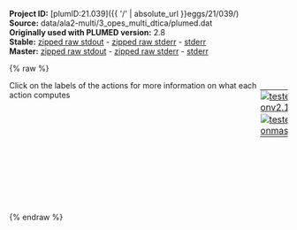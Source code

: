 **Project ID:** [plumID:21.039]({{ '/' | absolute_url }}eggs/21/039/)  
**Source:** data/ala2-multi/3_opes_multi_dtica/plumed.dat  
**Originally used with PLUMED version:** 2.8  
**Stable:** [zipped raw stdout](plumed.dat.plumed.stdout.txt.zip) - [zipped raw stderr](plumed.dat.plumed.stderr.txt.zip) - [stderr](plumed.dat.plumed.stderr)  
**Master:** [zipped raw stdout](plumed.dat.plumed_master.stdout.txt.zip) - [zipped raw stderr](plumed.dat.plumed_master.stderr.txt.zip) - [stderr](plumed.dat.plumed_master.stderr)  

{% raw %}
<div style="width: 100%; float:left">
<div style="width: 90%; float:left" id="value_details_data/data/ala2-multi/3_opes_multi_dtica/plumed.dat"> Click on the labels of the actions for more information on what each action computes </div>
<div style="width: 10%; float:left"><table><tr><td style="padding:1px"><a href="plumed.dat.plumed.stderr"><img src="https://img.shields.io/badge/v2.10-passing-green.svg" alt="tested onv2.10" /></a></td></tr><tr><td style="padding:1px"><a href="plumed.dat.plumed_master.stderr"><img src="https://img.shields.io/badge/master-passing-green.svg" alt="tested onmaster" /></a></td></tr></table></div></div>
<pre style="width=97%;">
<span class="plumedtooltip" style="color:blue"># vim:ft=plumed<span class="right">Enables syntax highlighting for PLUMED files in vim. See <a href="https://www.plumed.org/doc-master/user-doc/html/_vim_syntax.html">here for more details. </a><i></i></span></span>
<br/><span style="color:blue" class="comment">####################################</span>
<span style="color:blue" class="comment">#  &gt;&gt; Alanine Dipeptide &lt;&lt;</span>
<span style="color:blue" class="comment">#  OPES Multicanonical + Deep-TICA</span>
<span style="color:blue" class="comment">####################################</span>
<br/><span style="color:blue" class="comment"># Define CVs</span>
<b name="data/data/ala2-multi/3_opes_multi_dtica/plumed.datphi" onclick='showPath("data/data/ala2-multi/3_opes_multi_dtica/plumed.dat","data/data/ala2-multi/3_opes_multi_dtica/plumed.datphi","data/data/ala2-multi/3_opes_multi_dtica/plumed.datphi","black")'>phi</b><span style="display:none;" id="data/data/ala2-multi/3_opes_multi_dtica/plumed.datphi">The TORSION action with label <b>phi</b> calculates the following quantities:<table  align="center" frame="void" width="95%" cellpadding="5%"><tr><td width="5%"><b> Quantity </b>  </td><td width="5%"><b> Type </b>  </td><td><b> Description </b> </td></tr><tr><td width="5%">phi</td><td width="5%"><font color="black">scalar</font></td><td>the TORSION involving these atoms</td></tr></table></span>: <span class="plumedtooltip" style="color:green">TORSION<span class="right">Calculate a torsional angle. <a href="https://www.plumed.org/doc-master/user-doc/html/_t_o_r_s_i_o_n.html" style="color:green">More details</a><i></i></span></span> <span class="plumedtooltip">ATOMS<span class="right">the four atoms involved in the torsional angle<i></i></span></span>=5,7,9,15
<b name="data/data/ala2-multi/3_opes_multi_dtica/plumed.datpsi" onclick='showPath("data/data/ala2-multi/3_opes_multi_dtica/plumed.dat","data/data/ala2-multi/3_opes_multi_dtica/plumed.datpsi","data/data/ala2-multi/3_opes_multi_dtica/plumed.datpsi","black")'>psi</b><span style="display:none;" id="data/data/ala2-multi/3_opes_multi_dtica/plumed.datpsi">The TORSION action with label <b>psi</b> calculates the following quantities:<table  align="center" frame="void" width="95%" cellpadding="5%"><tr><td width="5%"><b> Quantity </b>  </td><td width="5%"><b> Type </b>  </td><td><b> Description </b> </td></tr><tr><td width="5%">psi</td><td width="5%"><font color="black">scalar</font></td><td>the TORSION involving these atoms</td></tr></table></span>: <span class="plumedtooltip" style="color:green">TORSION<span class="right">Calculate a torsional angle. <a href="https://www.plumed.org/doc-master/user-doc/html/_t_o_r_s_i_o_n.html" style="color:green">More details</a><i></i></span></span> <span class="plumedtooltip">ATOMS<span class="right">the four atoms involved in the torsional angle<i></i></span></span>=7,9,15,17
<b name="data/data/ala2-multi/3_opes_multi_dtica/plumed.datene" onclick='showPath("data/data/ala2-multi/3_opes_multi_dtica/plumed.dat","data/data/ala2-multi/3_opes_multi_dtica/plumed.datene","data/data/ala2-multi/3_opes_multi_dtica/plumed.datene","black")'>ene</b><span style="display:none;" id="data/data/ala2-multi/3_opes_multi_dtica/plumed.datene">The ENERGY action with label <b>ene</b> calculates the following quantities:<table  align="center" frame="void" width="95%" cellpadding="5%"><tr><td width="5%"><b> Quantity </b>  </td><td width="5%"><b> Type </b>  </td><td><b> Description </b> </td></tr><tr><td width="5%">ene</td><td width="5%"><font color="black">scalar</font></td><td>the internal energy</td></tr></table></span>: <span class="plumedtooltip" style="color:green">ENERGY<span class="right">Calculate the total potential energy of the simulation box. <a href="https://www.plumed.org/doc-master/user-doc/html/_e_n_e_r_g_y.html" style="color:green">More details</a><i></i></span></span>
<br/><span style="color:blue" class="comment"># Define descriptors</span>
<span id="data/data/ala2-multi/3_opes_multi_dtica/plumed.dat../plumed-descriptors.dat_short"><span class="plumedtooltip" style="color:green">INCLUDE<span class="right">Includes an external input file, similar to #include in C preprocessor. <a href="https://www.plumed.org/doc-master/user-doc/html/_i_n_c_l_u_d_e.html">More details</a>. Show <a class="toggler" href='javascript:;' onclick='toggleDisplay("data/data/ala2-multi/3_opes_multi_dtica/plumed.dat../plumed-descriptors.dat");'>included file</a><i></i></span></span> <span class="plumedtooltip">FILE<span class="right">file to be included<i></i></span></span>=<a class="toggler" href='javascript:;' onclick='toggleDisplay("data/data/ala2-multi/3_opes_multi_dtica/plumed.dat../plumed-descriptors.dat");'>../plumed-descriptors.dat</a>
</span><span id="data/data/ala2-multi/3_opes_multi_dtica/plumed.dat../plumed-descriptors.dat_long" style="display:none;"><span style="color:blue" class="comment"># The command:
</span><span class="toggler" style="color:red" onclick='toggleDisplay("data/data/ala2-multi/3_opes_multi_dtica/plumed.dat../plumed-descriptors.dat")'># INCLUDE FILE=../plumed-descriptors.dat
</span><span style="color:blue" class="comment"># ensures PLUMED loads the contents of the file called ../plumed-descriptors.dat</span>
<span style="color:blue" class="comment"># The contents of this file are shown below (click the red comment to hide them).</span>
<span class="plumedtooltip" style="color:blue"># vim:ft=plumed<span class="right">Enables syntax highlighting for PLUMED files in vim. See <a href="https://www.plumed.org/doc-master/user-doc/html/_vim_syntax.html">here for more details. </a><i></i></span></span>
<br/><span style="color:blue" class="comment">####################################</span>
<span style="color:blue" class="comment">#  &gt;&gt; Alanine Dipeptide &lt;&lt;</span>
<span style="color:blue" class="comment">#  Aux. file - list of descriptors </span>
<span style="color:blue" class="comment">####################################</span>
<br/><span style="color:blue" class="comment"># Define descriptors</span>
<span style="display:none;" id="data/data/ala2-multi/3_opes_multi_dtica/plumed.dat../plumed-descriptors.dat">The INCLUDE action with label <b>../plumed-descriptors.dat</b> calculates something</span><b name="data/data/ala2-multi/3_opes_multi_dtica/plumed.datd1" onclick='showPath("data/data/ala2-multi/3_opes_multi_dtica/plumed.dat","data/data/ala2-multi/3_opes_multi_dtica/plumed.datd1","data/data/ala2-multi/3_opes_multi_dtica/plumed.datd1","black")'>d1</b><span style="display:none;" id="data/data/ala2-multi/3_opes_multi_dtica/plumed.datd1">The DISTANCE action with label <b>d1</b> calculates the following quantities:<table  align="center" frame="void" width="95%" cellpadding="5%"><tr><td width="5%"><b> Quantity </b>  </td><td width="5%"><b> Type </b>  </td><td><b> Description </b> </td></tr><tr><td width="5%">d1</td><td width="5%"><font color="black">scalar</font></td><td>the DISTANCE between this pair of atoms</td></tr></table></span>:  <span class="plumedtooltip" style="color:green">DISTANCE<span class="right">Calculate the distance between a pair of atoms. <a href="https://www.plumed.org/doc-master/user-doc/html/_d_i_s_t_a_n_c_e.html" style="color:green">More details</a><i></i></span></span> <span class="plumedtooltip">ATOMS<span class="right">the pair of atom that we are calculating the distance between<i></i></span></span>=2,5
<b name="data/data/ala2-multi/3_opes_multi_dtica/plumed.datd2" onclick='showPath("data/data/ala2-multi/3_opes_multi_dtica/plumed.dat","data/data/ala2-multi/3_opes_multi_dtica/plumed.datd2","data/data/ala2-multi/3_opes_multi_dtica/plumed.datd2","black")'>d2</b><span style="display:none;" id="data/data/ala2-multi/3_opes_multi_dtica/plumed.datd2">The DISTANCE action with label <b>d2</b> calculates the following quantities:<table  align="center" frame="void" width="95%" cellpadding="5%"><tr><td width="5%"><b> Quantity </b>  </td><td width="5%"><b> Type </b>  </td><td><b> Description </b> </td></tr><tr><td width="5%">d2</td><td width="5%"><font color="black">scalar</font></td><td>the DISTANCE between this pair of atoms</td></tr></table></span>:  <span class="plumedtooltip" style="color:green">DISTANCE<span class="right">Calculate the distance between a pair of atoms. <a href="https://www.plumed.org/doc-master/user-doc/html/_d_i_s_t_a_n_c_e.html" style="color:green">More details</a><i></i></span></span> <span class="plumedtooltip">ATOMS<span class="right">the pair of atom that we are calculating the distance between<i></i></span></span>=2,6
<b name="data/data/ala2-multi/3_opes_multi_dtica/plumed.datd3" onclick='showPath("data/data/ala2-multi/3_opes_multi_dtica/plumed.dat","data/data/ala2-multi/3_opes_multi_dtica/plumed.datd3","data/data/ala2-multi/3_opes_multi_dtica/plumed.datd3","black")'>d3</b><span style="display:none;" id="data/data/ala2-multi/3_opes_multi_dtica/plumed.datd3">The DISTANCE action with label <b>d3</b> calculates the following quantities:<table  align="center" frame="void" width="95%" cellpadding="5%"><tr><td width="5%"><b> Quantity </b>  </td><td width="5%"><b> Type </b>  </td><td><b> Description </b> </td></tr><tr><td width="5%">d3</td><td width="5%"><font color="black">scalar</font></td><td>the DISTANCE between this pair of atoms</td></tr></table></span>:  <span class="plumedtooltip" style="color:green">DISTANCE<span class="right">Calculate the distance between a pair of atoms. <a href="https://www.plumed.org/doc-master/user-doc/html/_d_i_s_t_a_n_c_e.html" style="color:green">More details</a><i></i></span></span> <span class="plumedtooltip">ATOMS<span class="right">the pair of atom that we are calculating the distance between<i></i></span></span>=2,7
<b name="data/data/ala2-multi/3_opes_multi_dtica/plumed.datd4" onclick='showPath("data/data/ala2-multi/3_opes_multi_dtica/plumed.dat","data/data/ala2-multi/3_opes_multi_dtica/plumed.datd4","data/data/ala2-multi/3_opes_multi_dtica/plumed.datd4","black")'>d4</b><span style="display:none;" id="data/data/ala2-multi/3_opes_multi_dtica/plumed.datd4">The DISTANCE action with label <b>d4</b> calculates the following quantities:<table  align="center" frame="void" width="95%" cellpadding="5%"><tr><td width="5%"><b> Quantity </b>  </td><td width="5%"><b> Type </b>  </td><td><b> Description </b> </td></tr><tr><td width="5%">d4</td><td width="5%"><font color="black">scalar</font></td><td>the DISTANCE between this pair of atoms</td></tr></table></span>:  <span class="plumedtooltip" style="color:green">DISTANCE<span class="right">Calculate the distance between a pair of atoms. <a href="https://www.plumed.org/doc-master/user-doc/html/_d_i_s_t_a_n_c_e.html" style="color:green">More details</a><i></i></span></span> <span class="plumedtooltip">ATOMS<span class="right">the pair of atom that we are calculating the distance between<i></i></span></span>=2,9
<b name="data/data/ala2-multi/3_opes_multi_dtica/plumed.datd5" onclick='showPath("data/data/ala2-multi/3_opes_multi_dtica/plumed.dat","data/data/ala2-multi/3_opes_multi_dtica/plumed.datd5","data/data/ala2-multi/3_opes_multi_dtica/plumed.datd5","black")'>d5</b><span style="display:none;" id="data/data/ala2-multi/3_opes_multi_dtica/plumed.datd5">The DISTANCE action with label <b>d5</b> calculates the following quantities:<table  align="center" frame="void" width="95%" cellpadding="5%"><tr><td width="5%"><b> Quantity </b>  </td><td width="5%"><b> Type </b>  </td><td><b> Description </b> </td></tr><tr><td width="5%">d5</td><td width="5%"><font color="black">scalar</font></td><td>the DISTANCE between this pair of atoms</td></tr></table></span>:  <span class="plumedtooltip" style="color:green">DISTANCE<span class="right">Calculate the distance between a pair of atoms. <a href="https://www.plumed.org/doc-master/user-doc/html/_d_i_s_t_a_n_c_e.html" style="color:green">More details</a><i></i></span></span> <span class="plumedtooltip">ATOMS<span class="right">the pair of atom that we are calculating the distance between<i></i></span></span>=2,11
<b name="data/data/ala2-multi/3_opes_multi_dtica/plumed.datd6" onclick='showPath("data/data/ala2-multi/3_opes_multi_dtica/plumed.dat","data/data/ala2-multi/3_opes_multi_dtica/plumed.datd6","data/data/ala2-multi/3_opes_multi_dtica/plumed.datd6","black")'>d6</b><span style="display:none;" id="data/data/ala2-multi/3_opes_multi_dtica/plumed.datd6">The DISTANCE action with label <b>d6</b> calculates the following quantities:<table  align="center" frame="void" width="95%" cellpadding="5%"><tr><td width="5%"><b> Quantity </b>  </td><td width="5%"><b> Type </b>  </td><td><b> Description </b> </td></tr><tr><td width="5%">d6</td><td width="5%"><font color="black">scalar</font></td><td>the DISTANCE between this pair of atoms</td></tr></table></span>:  <span class="plumedtooltip" style="color:green">DISTANCE<span class="right">Calculate the distance between a pair of atoms. <a href="https://www.plumed.org/doc-master/user-doc/html/_d_i_s_t_a_n_c_e.html" style="color:green">More details</a><i></i></span></span> <span class="plumedtooltip">ATOMS<span class="right">the pair of atom that we are calculating the distance between<i></i></span></span>=2,15
<b name="data/data/ala2-multi/3_opes_multi_dtica/plumed.datd7" onclick='showPath("data/data/ala2-multi/3_opes_multi_dtica/plumed.dat","data/data/ala2-multi/3_opes_multi_dtica/plumed.datd7","data/data/ala2-multi/3_opes_multi_dtica/plumed.datd7","black")'>d7</b><span style="display:none;" id="data/data/ala2-multi/3_opes_multi_dtica/plumed.datd7">The DISTANCE action with label <b>d7</b> calculates the following quantities:<table  align="center" frame="void" width="95%" cellpadding="5%"><tr><td width="5%"><b> Quantity </b>  </td><td width="5%"><b> Type </b>  </td><td><b> Description </b> </td></tr><tr><td width="5%">d7</td><td width="5%"><font color="black">scalar</font></td><td>the DISTANCE between this pair of atoms</td></tr></table></span>:  <span class="plumedtooltip" style="color:green">DISTANCE<span class="right">Calculate the distance between a pair of atoms. <a href="https://www.plumed.org/doc-master/user-doc/html/_d_i_s_t_a_n_c_e.html" style="color:green">More details</a><i></i></span></span> <span class="plumedtooltip">ATOMS<span class="right">the pair of atom that we are calculating the distance between<i></i></span></span>=2,16
<b name="data/data/ala2-multi/3_opes_multi_dtica/plumed.datd8" onclick='showPath("data/data/ala2-multi/3_opes_multi_dtica/plumed.dat","data/data/ala2-multi/3_opes_multi_dtica/plumed.datd8","data/data/ala2-multi/3_opes_multi_dtica/plumed.datd8","black")'>d8</b><span style="display:none;" id="data/data/ala2-multi/3_opes_multi_dtica/plumed.datd8">The DISTANCE action with label <b>d8</b> calculates the following quantities:<table  align="center" frame="void" width="95%" cellpadding="5%"><tr><td width="5%"><b> Quantity </b>  </td><td width="5%"><b> Type </b>  </td><td><b> Description </b> </td></tr><tr><td width="5%">d8</td><td width="5%"><font color="black">scalar</font></td><td>the DISTANCE between this pair of atoms</td></tr></table></span>:  <span class="plumedtooltip" style="color:green">DISTANCE<span class="right">Calculate the distance between a pair of atoms. <a href="https://www.plumed.org/doc-master/user-doc/html/_d_i_s_t_a_n_c_e.html" style="color:green">More details</a><i></i></span></span> <span class="plumedtooltip">ATOMS<span class="right">the pair of atom that we are calculating the distance between<i></i></span></span>=2,17
<b name="data/data/ala2-multi/3_opes_multi_dtica/plumed.datd9" onclick='showPath("data/data/ala2-multi/3_opes_multi_dtica/plumed.dat","data/data/ala2-multi/3_opes_multi_dtica/plumed.datd9","data/data/ala2-multi/3_opes_multi_dtica/plumed.datd9","black")'>d9</b><span style="display:none;" id="data/data/ala2-multi/3_opes_multi_dtica/plumed.datd9">The DISTANCE action with label <b>d9</b> calculates the following quantities:<table  align="center" frame="void" width="95%" cellpadding="5%"><tr><td width="5%"><b> Quantity </b>  </td><td width="5%"><b> Type </b>  </td><td><b> Description </b> </td></tr><tr><td width="5%">d9</td><td width="5%"><font color="black">scalar</font></td><td>the DISTANCE between this pair of atoms</td></tr></table></span>:  <span class="plumedtooltip" style="color:green">DISTANCE<span class="right">Calculate the distance between a pair of atoms. <a href="https://www.plumed.org/doc-master/user-doc/html/_d_i_s_t_a_n_c_e.html" style="color:green">More details</a><i></i></span></span> <span class="plumedtooltip">ATOMS<span class="right">the pair of atom that we are calculating the distance between<i></i></span></span>=2,19
<b name="data/data/ala2-multi/3_opes_multi_dtica/plumed.datd10" onclick='showPath("data/data/ala2-multi/3_opes_multi_dtica/plumed.dat","data/data/ala2-multi/3_opes_multi_dtica/plumed.datd10","data/data/ala2-multi/3_opes_multi_dtica/plumed.datd10","black")'>d10</b><span style="display:none;" id="data/data/ala2-multi/3_opes_multi_dtica/plumed.datd10">The DISTANCE action with label <b>d10</b> calculates the following quantities:<table  align="center" frame="void" width="95%" cellpadding="5%"><tr><td width="5%"><b> Quantity </b>  </td><td width="5%"><b> Type </b>  </td><td><b> Description </b> </td></tr><tr><td width="5%">d10</td><td width="5%"><font color="black">scalar</font></td><td>the DISTANCE between this pair of atoms</td></tr></table></span>:  <span class="plumedtooltip" style="color:green">DISTANCE<span class="right">Calculate the distance between a pair of atoms. <a href="https://www.plumed.org/doc-master/user-doc/html/_d_i_s_t_a_n_c_e.html" style="color:green">More details</a><i></i></span></span> <span class="plumedtooltip">ATOMS<span class="right">the pair of atom that we are calculating the distance between<i></i></span></span>=5,6
<b name="data/data/ala2-multi/3_opes_multi_dtica/plumed.datd11" onclick='showPath("data/data/ala2-multi/3_opes_multi_dtica/plumed.dat","data/data/ala2-multi/3_opes_multi_dtica/plumed.datd11","data/data/ala2-multi/3_opes_multi_dtica/plumed.datd11","black")'>d11</b><span style="display:none;" id="data/data/ala2-multi/3_opes_multi_dtica/plumed.datd11">The DISTANCE action with label <b>d11</b> calculates the following quantities:<table  align="center" frame="void" width="95%" cellpadding="5%"><tr><td width="5%"><b> Quantity </b>  </td><td width="5%"><b> Type </b>  </td><td><b> Description </b> </td></tr><tr><td width="5%">d11</td><td width="5%"><font color="black">scalar</font></td><td>the DISTANCE between this pair of atoms</td></tr></table></span>:  <span class="plumedtooltip" style="color:green">DISTANCE<span class="right">Calculate the distance between a pair of atoms. <a href="https://www.plumed.org/doc-master/user-doc/html/_d_i_s_t_a_n_c_e.html" style="color:green">More details</a><i></i></span></span> <span class="plumedtooltip">ATOMS<span class="right">the pair of atom that we are calculating the distance between<i></i></span></span>=5,7
<b name="data/data/ala2-multi/3_opes_multi_dtica/plumed.datd12" onclick='showPath("data/data/ala2-multi/3_opes_multi_dtica/plumed.dat","data/data/ala2-multi/3_opes_multi_dtica/plumed.datd12","data/data/ala2-multi/3_opes_multi_dtica/plumed.datd12","black")'>d12</b><span style="display:none;" id="data/data/ala2-multi/3_opes_multi_dtica/plumed.datd12">The DISTANCE action with label <b>d12</b> calculates the following quantities:<table  align="center" frame="void" width="95%" cellpadding="5%"><tr><td width="5%"><b> Quantity </b>  </td><td width="5%"><b> Type </b>  </td><td><b> Description </b> </td></tr><tr><td width="5%">d12</td><td width="5%"><font color="black">scalar</font></td><td>the DISTANCE between this pair of atoms</td></tr></table></span>:  <span class="plumedtooltip" style="color:green">DISTANCE<span class="right">Calculate the distance between a pair of atoms. <a href="https://www.plumed.org/doc-master/user-doc/html/_d_i_s_t_a_n_c_e.html" style="color:green">More details</a><i></i></span></span> <span class="plumedtooltip">ATOMS<span class="right">the pair of atom that we are calculating the distance between<i></i></span></span>=5,9
<b name="data/data/ala2-multi/3_opes_multi_dtica/plumed.datd13" onclick='showPath("data/data/ala2-multi/3_opes_multi_dtica/plumed.dat","data/data/ala2-multi/3_opes_multi_dtica/plumed.datd13","data/data/ala2-multi/3_opes_multi_dtica/plumed.datd13","black")'>d13</b><span style="display:none;" id="data/data/ala2-multi/3_opes_multi_dtica/plumed.datd13">The DISTANCE action with label <b>d13</b> calculates the following quantities:<table  align="center" frame="void" width="95%" cellpadding="5%"><tr><td width="5%"><b> Quantity </b>  </td><td width="5%"><b> Type </b>  </td><td><b> Description </b> </td></tr><tr><td width="5%">d13</td><td width="5%"><font color="black">scalar</font></td><td>the DISTANCE between this pair of atoms</td></tr></table></span>:  <span class="plumedtooltip" style="color:green">DISTANCE<span class="right">Calculate the distance between a pair of atoms. <a href="https://www.plumed.org/doc-master/user-doc/html/_d_i_s_t_a_n_c_e.html" style="color:green">More details</a><i></i></span></span> <span class="plumedtooltip">ATOMS<span class="right">the pair of atom that we are calculating the distance between<i></i></span></span>=5,11
<b name="data/data/ala2-multi/3_opes_multi_dtica/plumed.datd14" onclick='showPath("data/data/ala2-multi/3_opes_multi_dtica/plumed.dat","data/data/ala2-multi/3_opes_multi_dtica/plumed.datd14","data/data/ala2-multi/3_opes_multi_dtica/plumed.datd14","black")'>d14</b><span style="display:none;" id="data/data/ala2-multi/3_opes_multi_dtica/plumed.datd14">The DISTANCE action with label <b>d14</b> calculates the following quantities:<table  align="center" frame="void" width="95%" cellpadding="5%"><tr><td width="5%"><b> Quantity </b>  </td><td width="5%"><b> Type </b>  </td><td><b> Description </b> </td></tr><tr><td width="5%">d14</td><td width="5%"><font color="black">scalar</font></td><td>the DISTANCE between this pair of atoms</td></tr></table></span>:  <span class="plumedtooltip" style="color:green">DISTANCE<span class="right">Calculate the distance between a pair of atoms. <a href="https://www.plumed.org/doc-master/user-doc/html/_d_i_s_t_a_n_c_e.html" style="color:green">More details</a><i></i></span></span> <span class="plumedtooltip">ATOMS<span class="right">the pair of atom that we are calculating the distance between<i></i></span></span>=5,15
<b name="data/data/ala2-multi/3_opes_multi_dtica/plumed.datd15" onclick='showPath("data/data/ala2-multi/3_opes_multi_dtica/plumed.dat","data/data/ala2-multi/3_opes_multi_dtica/plumed.datd15","data/data/ala2-multi/3_opes_multi_dtica/plumed.datd15","black")'>d15</b><span style="display:none;" id="data/data/ala2-multi/3_opes_multi_dtica/plumed.datd15">The DISTANCE action with label <b>d15</b> calculates the following quantities:<table  align="center" frame="void" width="95%" cellpadding="5%"><tr><td width="5%"><b> Quantity </b>  </td><td width="5%"><b> Type </b>  </td><td><b> Description </b> </td></tr><tr><td width="5%">d15</td><td width="5%"><font color="black">scalar</font></td><td>the DISTANCE between this pair of atoms</td></tr></table></span>:  <span class="plumedtooltip" style="color:green">DISTANCE<span class="right">Calculate the distance between a pair of atoms. <a href="https://www.plumed.org/doc-master/user-doc/html/_d_i_s_t_a_n_c_e.html" style="color:green">More details</a><i></i></span></span> <span class="plumedtooltip">ATOMS<span class="right">the pair of atom that we are calculating the distance between<i></i></span></span>=5,16
<b name="data/data/ala2-multi/3_opes_multi_dtica/plumed.datd16" onclick='showPath("data/data/ala2-multi/3_opes_multi_dtica/plumed.dat","data/data/ala2-multi/3_opes_multi_dtica/plumed.datd16","data/data/ala2-multi/3_opes_multi_dtica/plumed.datd16","black")'>d16</b><span style="display:none;" id="data/data/ala2-multi/3_opes_multi_dtica/plumed.datd16">The DISTANCE action with label <b>d16</b> calculates the following quantities:<table  align="center" frame="void" width="95%" cellpadding="5%"><tr><td width="5%"><b> Quantity </b>  </td><td width="5%"><b> Type </b>  </td><td><b> Description </b> </td></tr><tr><td width="5%">d16</td><td width="5%"><font color="black">scalar</font></td><td>the DISTANCE between this pair of atoms</td></tr></table></span>:  <span class="plumedtooltip" style="color:green">DISTANCE<span class="right">Calculate the distance between a pair of atoms. <a href="https://www.plumed.org/doc-master/user-doc/html/_d_i_s_t_a_n_c_e.html" style="color:green">More details</a><i></i></span></span> <span class="plumedtooltip">ATOMS<span class="right">the pair of atom that we are calculating the distance between<i></i></span></span>=5,17
<b name="data/data/ala2-multi/3_opes_multi_dtica/plumed.datd17" onclick='showPath("data/data/ala2-multi/3_opes_multi_dtica/plumed.dat","data/data/ala2-multi/3_opes_multi_dtica/plumed.datd17","data/data/ala2-multi/3_opes_multi_dtica/plumed.datd17","black")'>d17</b><span style="display:none;" id="data/data/ala2-multi/3_opes_multi_dtica/plumed.datd17">The DISTANCE action with label <b>d17</b> calculates the following quantities:<table  align="center" frame="void" width="95%" cellpadding="5%"><tr><td width="5%"><b> Quantity </b>  </td><td width="5%"><b> Type </b>  </td><td><b> Description </b> </td></tr><tr><td width="5%">d17</td><td width="5%"><font color="black">scalar</font></td><td>the DISTANCE between this pair of atoms</td></tr></table></span>:  <span class="plumedtooltip" style="color:green">DISTANCE<span class="right">Calculate the distance between a pair of atoms. <a href="https://www.plumed.org/doc-master/user-doc/html/_d_i_s_t_a_n_c_e.html" style="color:green">More details</a><i></i></span></span> <span class="plumedtooltip">ATOMS<span class="right">the pair of atom that we are calculating the distance between<i></i></span></span>=5,19
<b name="data/data/ala2-multi/3_opes_multi_dtica/plumed.datd18" onclick='showPath("data/data/ala2-multi/3_opes_multi_dtica/plumed.dat","data/data/ala2-multi/3_opes_multi_dtica/plumed.datd18","data/data/ala2-multi/3_opes_multi_dtica/plumed.datd18","black")'>d18</b><span style="display:none;" id="data/data/ala2-multi/3_opes_multi_dtica/plumed.datd18">The DISTANCE action with label <b>d18</b> calculates the following quantities:<table  align="center" frame="void" width="95%" cellpadding="5%"><tr><td width="5%"><b> Quantity </b>  </td><td width="5%"><b> Type </b>  </td><td><b> Description </b> </td></tr><tr><td width="5%">d18</td><td width="5%"><font color="black">scalar</font></td><td>the DISTANCE between this pair of atoms</td></tr></table></span>:  <span class="plumedtooltip" style="color:green">DISTANCE<span class="right">Calculate the distance between a pair of atoms. <a href="https://www.plumed.org/doc-master/user-doc/html/_d_i_s_t_a_n_c_e.html" style="color:green">More details</a><i></i></span></span> <span class="plumedtooltip">ATOMS<span class="right">the pair of atom that we are calculating the distance between<i></i></span></span>=6,7
<b name="data/data/ala2-multi/3_opes_multi_dtica/plumed.datd19" onclick='showPath("data/data/ala2-multi/3_opes_multi_dtica/plumed.dat","data/data/ala2-multi/3_opes_multi_dtica/plumed.datd19","data/data/ala2-multi/3_opes_multi_dtica/plumed.datd19","black")'>d19</b><span style="display:none;" id="data/data/ala2-multi/3_opes_multi_dtica/plumed.datd19">The DISTANCE action with label <b>d19</b> calculates the following quantities:<table  align="center" frame="void" width="95%" cellpadding="5%"><tr><td width="5%"><b> Quantity </b>  </td><td width="5%"><b> Type </b>  </td><td><b> Description </b> </td></tr><tr><td width="5%">d19</td><td width="5%"><font color="black">scalar</font></td><td>the DISTANCE between this pair of atoms</td></tr></table></span>:  <span class="plumedtooltip" style="color:green">DISTANCE<span class="right">Calculate the distance between a pair of atoms. <a href="https://www.plumed.org/doc-master/user-doc/html/_d_i_s_t_a_n_c_e.html" style="color:green">More details</a><i></i></span></span> <span class="plumedtooltip">ATOMS<span class="right">the pair of atom that we are calculating the distance between<i></i></span></span>=6,9
<b name="data/data/ala2-multi/3_opes_multi_dtica/plumed.datd20" onclick='showPath("data/data/ala2-multi/3_opes_multi_dtica/plumed.dat","data/data/ala2-multi/3_opes_multi_dtica/plumed.datd20","data/data/ala2-multi/3_opes_multi_dtica/plumed.datd20","black")'>d20</b><span style="display:none;" id="data/data/ala2-multi/3_opes_multi_dtica/plumed.datd20">The DISTANCE action with label <b>d20</b> calculates the following quantities:<table  align="center" frame="void" width="95%" cellpadding="5%"><tr><td width="5%"><b> Quantity </b>  </td><td width="5%"><b> Type </b>  </td><td><b> Description </b> </td></tr><tr><td width="5%">d20</td><td width="5%"><font color="black">scalar</font></td><td>the DISTANCE between this pair of atoms</td></tr></table></span>:  <span class="plumedtooltip" style="color:green">DISTANCE<span class="right">Calculate the distance between a pair of atoms. <a href="https://www.plumed.org/doc-master/user-doc/html/_d_i_s_t_a_n_c_e.html" style="color:green">More details</a><i></i></span></span> <span class="plumedtooltip">ATOMS<span class="right">the pair of atom that we are calculating the distance between<i></i></span></span>=6,11
<b name="data/data/ala2-multi/3_opes_multi_dtica/plumed.datd21" onclick='showPath("data/data/ala2-multi/3_opes_multi_dtica/plumed.dat","data/data/ala2-multi/3_opes_multi_dtica/plumed.datd21","data/data/ala2-multi/3_opes_multi_dtica/plumed.datd21","black")'>d21</b><span style="display:none;" id="data/data/ala2-multi/3_opes_multi_dtica/plumed.datd21">The DISTANCE action with label <b>d21</b> calculates the following quantities:<table  align="center" frame="void" width="95%" cellpadding="5%"><tr><td width="5%"><b> Quantity </b>  </td><td width="5%"><b> Type </b>  </td><td><b> Description </b> </td></tr><tr><td width="5%">d21</td><td width="5%"><font color="black">scalar</font></td><td>the DISTANCE between this pair of atoms</td></tr></table></span>:  <span class="plumedtooltip" style="color:green">DISTANCE<span class="right">Calculate the distance between a pair of atoms. <a href="https://www.plumed.org/doc-master/user-doc/html/_d_i_s_t_a_n_c_e.html" style="color:green">More details</a><i></i></span></span> <span class="plumedtooltip">ATOMS<span class="right">the pair of atom that we are calculating the distance between<i></i></span></span>=6,15
<b name="data/data/ala2-multi/3_opes_multi_dtica/plumed.datd22" onclick='showPath("data/data/ala2-multi/3_opes_multi_dtica/plumed.dat","data/data/ala2-multi/3_opes_multi_dtica/plumed.datd22","data/data/ala2-multi/3_opes_multi_dtica/plumed.datd22","black")'>d22</b><span style="display:none;" id="data/data/ala2-multi/3_opes_multi_dtica/plumed.datd22">The DISTANCE action with label <b>d22</b> calculates the following quantities:<table  align="center" frame="void" width="95%" cellpadding="5%"><tr><td width="5%"><b> Quantity </b>  </td><td width="5%"><b> Type </b>  </td><td><b> Description </b> </td></tr><tr><td width="5%">d22</td><td width="5%"><font color="black">scalar</font></td><td>the DISTANCE between this pair of atoms</td></tr></table></span>:  <span class="plumedtooltip" style="color:green">DISTANCE<span class="right">Calculate the distance between a pair of atoms. <a href="https://www.plumed.org/doc-master/user-doc/html/_d_i_s_t_a_n_c_e.html" style="color:green">More details</a><i></i></span></span> <span class="plumedtooltip">ATOMS<span class="right">the pair of atom that we are calculating the distance between<i></i></span></span>=6,16
<b name="data/data/ala2-multi/3_opes_multi_dtica/plumed.datd23" onclick='showPath("data/data/ala2-multi/3_opes_multi_dtica/plumed.dat","data/data/ala2-multi/3_opes_multi_dtica/plumed.datd23","data/data/ala2-multi/3_opes_multi_dtica/plumed.datd23","black")'>d23</b><span style="display:none;" id="data/data/ala2-multi/3_opes_multi_dtica/plumed.datd23">The DISTANCE action with label <b>d23</b> calculates the following quantities:<table  align="center" frame="void" width="95%" cellpadding="5%"><tr><td width="5%"><b> Quantity </b>  </td><td width="5%"><b> Type </b>  </td><td><b> Description </b> </td></tr><tr><td width="5%">d23</td><td width="5%"><font color="black">scalar</font></td><td>the DISTANCE between this pair of atoms</td></tr></table></span>:  <span class="plumedtooltip" style="color:green">DISTANCE<span class="right">Calculate the distance between a pair of atoms. <a href="https://www.plumed.org/doc-master/user-doc/html/_d_i_s_t_a_n_c_e.html" style="color:green">More details</a><i></i></span></span> <span class="plumedtooltip">ATOMS<span class="right">the pair of atom that we are calculating the distance between<i></i></span></span>=6,17
<b name="data/data/ala2-multi/3_opes_multi_dtica/plumed.datd24" onclick='showPath("data/data/ala2-multi/3_opes_multi_dtica/plumed.dat","data/data/ala2-multi/3_opes_multi_dtica/plumed.datd24","data/data/ala2-multi/3_opes_multi_dtica/plumed.datd24","black")'>d24</b><span style="display:none;" id="data/data/ala2-multi/3_opes_multi_dtica/plumed.datd24">The DISTANCE action with label <b>d24</b> calculates the following quantities:<table  align="center" frame="void" width="95%" cellpadding="5%"><tr><td width="5%"><b> Quantity </b>  </td><td width="5%"><b> Type </b>  </td><td><b> Description </b> </td></tr><tr><td width="5%">d24</td><td width="5%"><font color="black">scalar</font></td><td>the DISTANCE between this pair of atoms</td></tr></table></span>:  <span class="plumedtooltip" style="color:green">DISTANCE<span class="right">Calculate the distance between a pair of atoms. <a href="https://www.plumed.org/doc-master/user-doc/html/_d_i_s_t_a_n_c_e.html" style="color:green">More details</a><i></i></span></span> <span class="plumedtooltip">ATOMS<span class="right">the pair of atom that we are calculating the distance between<i></i></span></span>=6,19
<b name="data/data/ala2-multi/3_opes_multi_dtica/plumed.datd25" onclick='showPath("data/data/ala2-multi/3_opes_multi_dtica/plumed.dat","data/data/ala2-multi/3_opes_multi_dtica/plumed.datd25","data/data/ala2-multi/3_opes_multi_dtica/plumed.datd25","black")'>d25</b><span style="display:none;" id="data/data/ala2-multi/3_opes_multi_dtica/plumed.datd25">The DISTANCE action with label <b>d25</b> calculates the following quantities:<table  align="center" frame="void" width="95%" cellpadding="5%"><tr><td width="5%"><b> Quantity </b>  </td><td width="5%"><b> Type </b>  </td><td><b> Description </b> </td></tr><tr><td width="5%">d25</td><td width="5%"><font color="black">scalar</font></td><td>the DISTANCE between this pair of atoms</td></tr></table></span>:  <span class="plumedtooltip" style="color:green">DISTANCE<span class="right">Calculate the distance between a pair of atoms. <a href="https://www.plumed.org/doc-master/user-doc/html/_d_i_s_t_a_n_c_e.html" style="color:green">More details</a><i></i></span></span> <span class="plumedtooltip">ATOMS<span class="right">the pair of atom that we are calculating the distance between<i></i></span></span>=7,9
<b name="data/data/ala2-multi/3_opes_multi_dtica/plumed.datd26" onclick='showPath("data/data/ala2-multi/3_opes_multi_dtica/plumed.dat","data/data/ala2-multi/3_opes_multi_dtica/plumed.datd26","data/data/ala2-multi/3_opes_multi_dtica/plumed.datd26","black")'>d26</b><span style="display:none;" id="data/data/ala2-multi/3_opes_multi_dtica/plumed.datd26">The DISTANCE action with label <b>d26</b> calculates the following quantities:<table  align="center" frame="void" width="95%" cellpadding="5%"><tr><td width="5%"><b> Quantity </b>  </td><td width="5%"><b> Type </b>  </td><td><b> Description </b> </td></tr><tr><td width="5%">d26</td><td width="5%"><font color="black">scalar</font></td><td>the DISTANCE between this pair of atoms</td></tr></table></span>:  <span class="plumedtooltip" style="color:green">DISTANCE<span class="right">Calculate the distance between a pair of atoms. <a href="https://www.plumed.org/doc-master/user-doc/html/_d_i_s_t_a_n_c_e.html" style="color:green">More details</a><i></i></span></span> <span class="plumedtooltip">ATOMS<span class="right">the pair of atom that we are calculating the distance between<i></i></span></span>=7,11
<b name="data/data/ala2-multi/3_opes_multi_dtica/plumed.datd27" onclick='showPath("data/data/ala2-multi/3_opes_multi_dtica/plumed.dat","data/data/ala2-multi/3_opes_multi_dtica/plumed.datd27","data/data/ala2-multi/3_opes_multi_dtica/plumed.datd27","black")'>d27</b><span style="display:none;" id="data/data/ala2-multi/3_opes_multi_dtica/plumed.datd27">The DISTANCE action with label <b>d27</b> calculates the following quantities:<table  align="center" frame="void" width="95%" cellpadding="5%"><tr><td width="5%"><b> Quantity </b>  </td><td width="5%"><b> Type </b>  </td><td><b> Description </b> </td></tr><tr><td width="5%">d27</td><td width="5%"><font color="black">scalar</font></td><td>the DISTANCE between this pair of atoms</td></tr></table></span>:  <span class="plumedtooltip" style="color:green">DISTANCE<span class="right">Calculate the distance between a pair of atoms. <a href="https://www.plumed.org/doc-master/user-doc/html/_d_i_s_t_a_n_c_e.html" style="color:green">More details</a><i></i></span></span> <span class="plumedtooltip">ATOMS<span class="right">the pair of atom that we are calculating the distance between<i></i></span></span>=7,15
<b name="data/data/ala2-multi/3_opes_multi_dtica/plumed.datd28" onclick='showPath("data/data/ala2-multi/3_opes_multi_dtica/plumed.dat","data/data/ala2-multi/3_opes_multi_dtica/plumed.datd28","data/data/ala2-multi/3_opes_multi_dtica/plumed.datd28","black")'>d28</b><span style="display:none;" id="data/data/ala2-multi/3_opes_multi_dtica/plumed.datd28">The DISTANCE action with label <b>d28</b> calculates the following quantities:<table  align="center" frame="void" width="95%" cellpadding="5%"><tr><td width="5%"><b> Quantity </b>  </td><td width="5%"><b> Type </b>  </td><td><b> Description </b> </td></tr><tr><td width="5%">d28</td><td width="5%"><font color="black">scalar</font></td><td>the DISTANCE between this pair of atoms</td></tr></table></span>:  <span class="plumedtooltip" style="color:green">DISTANCE<span class="right">Calculate the distance between a pair of atoms. <a href="https://www.plumed.org/doc-master/user-doc/html/_d_i_s_t_a_n_c_e.html" style="color:green">More details</a><i></i></span></span> <span class="plumedtooltip">ATOMS<span class="right">the pair of atom that we are calculating the distance between<i></i></span></span>=7,16
<b name="data/data/ala2-multi/3_opes_multi_dtica/plumed.datd29" onclick='showPath("data/data/ala2-multi/3_opes_multi_dtica/plumed.dat","data/data/ala2-multi/3_opes_multi_dtica/plumed.datd29","data/data/ala2-multi/3_opes_multi_dtica/plumed.datd29","black")'>d29</b><span style="display:none;" id="data/data/ala2-multi/3_opes_multi_dtica/plumed.datd29">The DISTANCE action with label <b>d29</b> calculates the following quantities:<table  align="center" frame="void" width="95%" cellpadding="5%"><tr><td width="5%"><b> Quantity </b>  </td><td width="5%"><b> Type </b>  </td><td><b> Description </b> </td></tr><tr><td width="5%">d29</td><td width="5%"><font color="black">scalar</font></td><td>the DISTANCE between this pair of atoms</td></tr></table></span>:  <span class="plumedtooltip" style="color:green">DISTANCE<span class="right">Calculate the distance between a pair of atoms. <a href="https://www.plumed.org/doc-master/user-doc/html/_d_i_s_t_a_n_c_e.html" style="color:green">More details</a><i></i></span></span> <span class="plumedtooltip">ATOMS<span class="right">the pair of atom that we are calculating the distance between<i></i></span></span>=7,17
<b name="data/data/ala2-multi/3_opes_multi_dtica/plumed.datd30" onclick='showPath("data/data/ala2-multi/3_opes_multi_dtica/plumed.dat","data/data/ala2-multi/3_opes_multi_dtica/plumed.datd30","data/data/ala2-multi/3_opes_multi_dtica/plumed.datd30","black")'>d30</b><span style="display:none;" id="data/data/ala2-multi/3_opes_multi_dtica/plumed.datd30">The DISTANCE action with label <b>d30</b> calculates the following quantities:<table  align="center" frame="void" width="95%" cellpadding="5%"><tr><td width="5%"><b> Quantity </b>  </td><td width="5%"><b> Type </b>  </td><td><b> Description </b> </td></tr><tr><td width="5%">d30</td><td width="5%"><font color="black">scalar</font></td><td>the DISTANCE between this pair of atoms</td></tr></table></span>:  <span class="plumedtooltip" style="color:green">DISTANCE<span class="right">Calculate the distance between a pair of atoms. <a href="https://www.plumed.org/doc-master/user-doc/html/_d_i_s_t_a_n_c_e.html" style="color:green">More details</a><i></i></span></span> <span class="plumedtooltip">ATOMS<span class="right">the pair of atom that we are calculating the distance between<i></i></span></span>=7,19
<b name="data/data/ala2-multi/3_opes_multi_dtica/plumed.datd31" onclick='showPath("data/data/ala2-multi/3_opes_multi_dtica/plumed.dat","data/data/ala2-multi/3_opes_multi_dtica/plumed.datd31","data/data/ala2-multi/3_opes_multi_dtica/plumed.datd31","black")'>d31</b><span style="display:none;" id="data/data/ala2-multi/3_opes_multi_dtica/plumed.datd31">The DISTANCE action with label <b>d31</b> calculates the following quantities:<table  align="center" frame="void" width="95%" cellpadding="5%"><tr><td width="5%"><b> Quantity </b>  </td><td width="5%"><b> Type </b>  </td><td><b> Description </b> </td></tr><tr><td width="5%">d31</td><td width="5%"><font color="black">scalar</font></td><td>the DISTANCE between this pair of atoms</td></tr></table></span>:  <span class="plumedtooltip" style="color:green">DISTANCE<span class="right">Calculate the distance between a pair of atoms. <a href="https://www.plumed.org/doc-master/user-doc/html/_d_i_s_t_a_n_c_e.html" style="color:green">More details</a><i></i></span></span> <span class="plumedtooltip">ATOMS<span class="right">the pair of atom that we are calculating the distance between<i></i></span></span>=9,11
<b name="data/data/ala2-multi/3_opes_multi_dtica/plumed.datd32" onclick='showPath("data/data/ala2-multi/3_opes_multi_dtica/plumed.dat","data/data/ala2-multi/3_opes_multi_dtica/plumed.datd32","data/data/ala2-multi/3_opes_multi_dtica/plumed.datd32","black")'>d32</b><span style="display:none;" id="data/data/ala2-multi/3_opes_multi_dtica/plumed.datd32">The DISTANCE action with label <b>d32</b> calculates the following quantities:<table  align="center" frame="void" width="95%" cellpadding="5%"><tr><td width="5%"><b> Quantity </b>  </td><td width="5%"><b> Type </b>  </td><td><b> Description </b> </td></tr><tr><td width="5%">d32</td><td width="5%"><font color="black">scalar</font></td><td>the DISTANCE between this pair of atoms</td></tr></table></span>:  <span class="plumedtooltip" style="color:green">DISTANCE<span class="right">Calculate the distance between a pair of atoms. <a href="https://www.plumed.org/doc-master/user-doc/html/_d_i_s_t_a_n_c_e.html" style="color:green">More details</a><i></i></span></span> <span class="plumedtooltip">ATOMS<span class="right">the pair of atom that we are calculating the distance between<i></i></span></span>=9,15
<b name="data/data/ala2-multi/3_opes_multi_dtica/plumed.datd33" onclick='showPath("data/data/ala2-multi/3_opes_multi_dtica/plumed.dat","data/data/ala2-multi/3_opes_multi_dtica/plumed.datd33","data/data/ala2-multi/3_opes_multi_dtica/plumed.datd33","black")'>d33</b><span style="display:none;" id="data/data/ala2-multi/3_opes_multi_dtica/plumed.datd33">The DISTANCE action with label <b>d33</b> calculates the following quantities:<table  align="center" frame="void" width="95%" cellpadding="5%"><tr><td width="5%"><b> Quantity </b>  </td><td width="5%"><b> Type </b>  </td><td><b> Description </b> </td></tr><tr><td width="5%">d33</td><td width="5%"><font color="black">scalar</font></td><td>the DISTANCE between this pair of atoms</td></tr></table></span>:  <span class="plumedtooltip" style="color:green">DISTANCE<span class="right">Calculate the distance between a pair of atoms. <a href="https://www.plumed.org/doc-master/user-doc/html/_d_i_s_t_a_n_c_e.html" style="color:green">More details</a><i></i></span></span> <span class="plumedtooltip">ATOMS<span class="right">the pair of atom that we are calculating the distance between<i></i></span></span>=9,16
<b name="data/data/ala2-multi/3_opes_multi_dtica/plumed.datd34" onclick='showPath("data/data/ala2-multi/3_opes_multi_dtica/plumed.dat","data/data/ala2-multi/3_opes_multi_dtica/plumed.datd34","data/data/ala2-multi/3_opes_multi_dtica/plumed.datd34","black")'>d34</b><span style="display:none;" id="data/data/ala2-multi/3_opes_multi_dtica/plumed.datd34">The DISTANCE action with label <b>d34</b> calculates the following quantities:<table  align="center" frame="void" width="95%" cellpadding="5%"><tr><td width="5%"><b> Quantity </b>  </td><td width="5%"><b> Type </b>  </td><td><b> Description </b> </td></tr><tr><td width="5%">d34</td><td width="5%"><font color="black">scalar</font></td><td>the DISTANCE between this pair of atoms</td></tr></table></span>:  <span class="plumedtooltip" style="color:green">DISTANCE<span class="right">Calculate the distance between a pair of atoms. <a href="https://www.plumed.org/doc-master/user-doc/html/_d_i_s_t_a_n_c_e.html" style="color:green">More details</a><i></i></span></span> <span class="plumedtooltip">ATOMS<span class="right">the pair of atom that we are calculating the distance between<i></i></span></span>=9,17
<b name="data/data/ala2-multi/3_opes_multi_dtica/plumed.datd35" onclick='showPath("data/data/ala2-multi/3_opes_multi_dtica/plumed.dat","data/data/ala2-multi/3_opes_multi_dtica/plumed.datd35","data/data/ala2-multi/3_opes_multi_dtica/plumed.datd35","black")'>d35</b><span style="display:none;" id="data/data/ala2-multi/3_opes_multi_dtica/plumed.datd35">The DISTANCE action with label <b>d35</b> calculates the following quantities:<table  align="center" frame="void" width="95%" cellpadding="5%"><tr><td width="5%"><b> Quantity </b>  </td><td width="5%"><b> Type </b>  </td><td><b> Description </b> </td></tr><tr><td width="5%">d35</td><td width="5%"><font color="black">scalar</font></td><td>the DISTANCE between this pair of atoms</td></tr></table></span>:  <span class="plumedtooltip" style="color:green">DISTANCE<span class="right">Calculate the distance between a pair of atoms. <a href="https://www.plumed.org/doc-master/user-doc/html/_d_i_s_t_a_n_c_e.html" style="color:green">More details</a><i></i></span></span> <span class="plumedtooltip">ATOMS<span class="right">the pair of atom that we are calculating the distance between<i></i></span></span>=9,19
<b name="data/data/ala2-multi/3_opes_multi_dtica/plumed.datd36" onclick='showPath("data/data/ala2-multi/3_opes_multi_dtica/plumed.dat","data/data/ala2-multi/3_opes_multi_dtica/plumed.datd36","data/data/ala2-multi/3_opes_multi_dtica/plumed.datd36","black")'>d36</b><span style="display:none;" id="data/data/ala2-multi/3_opes_multi_dtica/plumed.datd36">The DISTANCE action with label <b>d36</b> calculates the following quantities:<table  align="center" frame="void" width="95%" cellpadding="5%"><tr><td width="5%"><b> Quantity </b>  </td><td width="5%"><b> Type </b>  </td><td><b> Description </b> </td></tr><tr><td width="5%">d36</td><td width="5%"><font color="black">scalar</font></td><td>the DISTANCE between this pair of atoms</td></tr></table></span>:  <span class="plumedtooltip" style="color:green">DISTANCE<span class="right">Calculate the distance between a pair of atoms. <a href="https://www.plumed.org/doc-master/user-doc/html/_d_i_s_t_a_n_c_e.html" style="color:green">More details</a><i></i></span></span> <span class="plumedtooltip">ATOMS<span class="right">the pair of atom that we are calculating the distance between<i></i></span></span>=11,15
<b name="data/data/ala2-multi/3_opes_multi_dtica/plumed.datd37" onclick='showPath("data/data/ala2-multi/3_opes_multi_dtica/plumed.dat","data/data/ala2-multi/3_opes_multi_dtica/plumed.datd37","data/data/ala2-multi/3_opes_multi_dtica/plumed.datd37","black")'>d37</b><span style="display:none;" id="data/data/ala2-multi/3_opes_multi_dtica/plumed.datd37">The DISTANCE action with label <b>d37</b> calculates the following quantities:<table  align="center" frame="void" width="95%" cellpadding="5%"><tr><td width="5%"><b> Quantity </b>  </td><td width="5%"><b> Type </b>  </td><td><b> Description </b> </td></tr><tr><td width="5%">d37</td><td width="5%"><font color="black">scalar</font></td><td>the DISTANCE between this pair of atoms</td></tr></table></span>:  <span class="plumedtooltip" style="color:green">DISTANCE<span class="right">Calculate the distance between a pair of atoms. <a href="https://www.plumed.org/doc-master/user-doc/html/_d_i_s_t_a_n_c_e.html" style="color:green">More details</a><i></i></span></span> <span class="plumedtooltip">ATOMS<span class="right">the pair of atom that we are calculating the distance between<i></i></span></span>=11,16
<b name="data/data/ala2-multi/3_opes_multi_dtica/plumed.datd38" onclick='showPath("data/data/ala2-multi/3_opes_multi_dtica/plumed.dat","data/data/ala2-multi/3_opes_multi_dtica/plumed.datd38","data/data/ala2-multi/3_opes_multi_dtica/plumed.datd38","black")'>d38</b><span style="display:none;" id="data/data/ala2-multi/3_opes_multi_dtica/plumed.datd38">The DISTANCE action with label <b>d38</b> calculates the following quantities:<table  align="center" frame="void" width="95%" cellpadding="5%"><tr><td width="5%"><b> Quantity </b>  </td><td width="5%"><b> Type </b>  </td><td><b> Description </b> </td></tr><tr><td width="5%">d38</td><td width="5%"><font color="black">scalar</font></td><td>the DISTANCE between this pair of atoms</td></tr></table></span>:  <span class="plumedtooltip" style="color:green">DISTANCE<span class="right">Calculate the distance between a pair of atoms. <a href="https://www.plumed.org/doc-master/user-doc/html/_d_i_s_t_a_n_c_e.html" style="color:green">More details</a><i></i></span></span> <span class="plumedtooltip">ATOMS<span class="right">the pair of atom that we are calculating the distance between<i></i></span></span>=11,17
<b name="data/data/ala2-multi/3_opes_multi_dtica/plumed.datd39" onclick='showPath("data/data/ala2-multi/3_opes_multi_dtica/plumed.dat","data/data/ala2-multi/3_opes_multi_dtica/plumed.datd39","data/data/ala2-multi/3_opes_multi_dtica/plumed.datd39","black")'>d39</b><span style="display:none;" id="data/data/ala2-multi/3_opes_multi_dtica/plumed.datd39">The DISTANCE action with label <b>d39</b> calculates the following quantities:<table  align="center" frame="void" width="95%" cellpadding="5%"><tr><td width="5%"><b> Quantity </b>  </td><td width="5%"><b> Type </b>  </td><td><b> Description </b> </td></tr><tr><td width="5%">d39</td><td width="5%"><font color="black">scalar</font></td><td>the DISTANCE between this pair of atoms</td></tr></table></span>:  <span class="plumedtooltip" style="color:green">DISTANCE<span class="right">Calculate the distance between a pair of atoms. <a href="https://www.plumed.org/doc-master/user-doc/html/_d_i_s_t_a_n_c_e.html" style="color:green">More details</a><i></i></span></span> <span class="plumedtooltip">ATOMS<span class="right">the pair of atom that we are calculating the distance between<i></i></span></span>=11,19
<b name="data/data/ala2-multi/3_opes_multi_dtica/plumed.datd40" onclick='showPath("data/data/ala2-multi/3_opes_multi_dtica/plumed.dat","data/data/ala2-multi/3_opes_multi_dtica/plumed.datd40","data/data/ala2-multi/3_opes_multi_dtica/plumed.datd40","black")'>d40</b><span style="display:none;" id="data/data/ala2-multi/3_opes_multi_dtica/plumed.datd40">The DISTANCE action with label <b>d40</b> calculates the following quantities:<table  align="center" frame="void" width="95%" cellpadding="5%"><tr><td width="5%"><b> Quantity </b>  </td><td width="5%"><b> Type </b>  </td><td><b> Description </b> </td></tr><tr><td width="5%">d40</td><td width="5%"><font color="black">scalar</font></td><td>the DISTANCE between this pair of atoms</td></tr></table></span>:  <span class="plumedtooltip" style="color:green">DISTANCE<span class="right">Calculate the distance between a pair of atoms. <a href="https://www.plumed.org/doc-master/user-doc/html/_d_i_s_t_a_n_c_e.html" style="color:green">More details</a><i></i></span></span> <span class="plumedtooltip">ATOMS<span class="right">the pair of atom that we are calculating the distance between<i></i></span></span>=15,16
<b name="data/data/ala2-multi/3_opes_multi_dtica/plumed.datd41" onclick='showPath("data/data/ala2-multi/3_opes_multi_dtica/plumed.dat","data/data/ala2-multi/3_opes_multi_dtica/plumed.datd41","data/data/ala2-multi/3_opes_multi_dtica/plumed.datd41","black")'>d41</b><span style="display:none;" id="data/data/ala2-multi/3_opes_multi_dtica/plumed.datd41">The DISTANCE action with label <b>d41</b> calculates the following quantities:<table  align="center" frame="void" width="95%" cellpadding="5%"><tr><td width="5%"><b> Quantity </b>  </td><td width="5%"><b> Type </b>  </td><td><b> Description </b> </td></tr><tr><td width="5%">d41</td><td width="5%"><font color="black">scalar</font></td><td>the DISTANCE between this pair of atoms</td></tr></table></span>:  <span class="plumedtooltip" style="color:green">DISTANCE<span class="right">Calculate the distance between a pair of atoms. <a href="https://www.plumed.org/doc-master/user-doc/html/_d_i_s_t_a_n_c_e.html" style="color:green">More details</a><i></i></span></span> <span class="plumedtooltip">ATOMS<span class="right">the pair of atom that we are calculating the distance between<i></i></span></span>=15,17
<b name="data/data/ala2-multi/3_opes_multi_dtica/plumed.datd42" onclick='showPath("data/data/ala2-multi/3_opes_multi_dtica/plumed.dat","data/data/ala2-multi/3_opes_multi_dtica/plumed.datd42","data/data/ala2-multi/3_opes_multi_dtica/plumed.datd42","black")'>d42</b><span style="display:none;" id="data/data/ala2-multi/3_opes_multi_dtica/plumed.datd42">The DISTANCE action with label <b>d42</b> calculates the following quantities:<table  align="center" frame="void" width="95%" cellpadding="5%"><tr><td width="5%"><b> Quantity </b>  </td><td width="5%"><b> Type </b>  </td><td><b> Description </b> </td></tr><tr><td width="5%">d42</td><td width="5%"><font color="black">scalar</font></td><td>the DISTANCE between this pair of atoms</td></tr></table></span>:  <span class="plumedtooltip" style="color:green">DISTANCE<span class="right">Calculate the distance between a pair of atoms. <a href="https://www.plumed.org/doc-master/user-doc/html/_d_i_s_t_a_n_c_e.html" style="color:green">More details</a><i></i></span></span> <span class="plumedtooltip">ATOMS<span class="right">the pair of atom that we are calculating the distance between<i></i></span></span>=15,19
<b name="data/data/ala2-multi/3_opes_multi_dtica/plumed.datd43" onclick='showPath("data/data/ala2-multi/3_opes_multi_dtica/plumed.dat","data/data/ala2-multi/3_opes_multi_dtica/plumed.datd43","data/data/ala2-multi/3_opes_multi_dtica/plumed.datd43","black")'>d43</b><span style="display:none;" id="data/data/ala2-multi/3_opes_multi_dtica/plumed.datd43">The DISTANCE action with label <b>d43</b> calculates the following quantities:<table  align="center" frame="void" width="95%" cellpadding="5%"><tr><td width="5%"><b> Quantity </b>  </td><td width="5%"><b> Type </b>  </td><td><b> Description </b> </td></tr><tr><td width="5%">d43</td><td width="5%"><font color="black">scalar</font></td><td>the DISTANCE between this pair of atoms</td></tr></table></span>:  <span class="plumedtooltip" style="color:green">DISTANCE<span class="right">Calculate the distance between a pair of atoms. <a href="https://www.plumed.org/doc-master/user-doc/html/_d_i_s_t_a_n_c_e.html" style="color:green">More details</a><i></i></span></span> <span class="plumedtooltip">ATOMS<span class="right">the pair of atom that we are calculating the distance between<i></i></span></span>=16,17
<b name="data/data/ala2-multi/3_opes_multi_dtica/plumed.datd44" onclick='showPath("data/data/ala2-multi/3_opes_multi_dtica/plumed.dat","data/data/ala2-multi/3_opes_multi_dtica/plumed.datd44","data/data/ala2-multi/3_opes_multi_dtica/plumed.datd44","black")'>d44</b><span style="display:none;" id="data/data/ala2-multi/3_opes_multi_dtica/plumed.datd44">The DISTANCE action with label <b>d44</b> calculates the following quantities:<table  align="center" frame="void" width="95%" cellpadding="5%"><tr><td width="5%"><b> Quantity </b>  </td><td width="5%"><b> Type </b>  </td><td><b> Description </b> </td></tr><tr><td width="5%">d44</td><td width="5%"><font color="black">scalar</font></td><td>the DISTANCE between this pair of atoms</td></tr></table></span>:  <span class="plumedtooltip" style="color:green">DISTANCE<span class="right">Calculate the distance between a pair of atoms. <a href="https://www.plumed.org/doc-master/user-doc/html/_d_i_s_t_a_n_c_e.html" style="color:green">More details</a><i></i></span></span> <span class="plumedtooltip">ATOMS<span class="right">the pair of atom that we are calculating the distance between<i></i></span></span>=16,19
<b name="data/data/ala2-multi/3_opes_multi_dtica/plumed.datd45" onclick='showPath("data/data/ala2-multi/3_opes_multi_dtica/plumed.dat","data/data/ala2-multi/3_opes_multi_dtica/plumed.datd45","data/data/ala2-multi/3_opes_multi_dtica/plumed.datd45","black")'>d45</b><span style="display:none;" id="data/data/ala2-multi/3_opes_multi_dtica/plumed.datd45">The DISTANCE action with label <b>d45</b> calculates the following quantities:<table  align="center" frame="void" width="95%" cellpadding="5%"><tr><td width="5%"><b> Quantity </b>  </td><td width="5%"><b> Type </b>  </td><td><b> Description </b> </td></tr><tr><td width="5%">d45</td><td width="5%"><font color="black">scalar</font></td><td>the DISTANCE between this pair of atoms</td></tr></table></span>:  <span class="plumedtooltip" style="color:green">DISTANCE<span class="right">Calculate the distance between a pair of atoms. <a href="https://www.plumed.org/doc-master/user-doc/html/_d_i_s_t_a_n_c_e.html" style="color:green">More details</a><i></i></span></span> <span class="plumedtooltip">ATOMS<span class="right">the pair of atom that we are calculating the distance between<i></i></span></span>=17,19

<span class="plumedtooltip" style="color:green">ENDPLUMED<span class="right">Terminate plumed input. <a href="https://www.plumed.org/doc-master/user-doc/html/_e_n_d_p_l_u_m_e_d.html" style="color:green">More details</a><i></i></span></span><span style="color:blue" class="comment">
#ENDEXPANSION ../plumed-descriptors.dat

# Deep-TICA CVs
# here deep.node-1 --&gt; Deep-TICA 1 
#      deep.node-0 --&gt; Deep-TICA 2
deep: PYTORCH_MODEL FILE=../2_training_cvs/model_all.pt ARG=d1,d2,d3,d4,d5,d6,d7,d8,d9,d10,d11,d12,d13,d14,d15,d16,d17,d18,d19,d20,d21,d22,d23,d24,d25,d26,d27,d28,d29,d30,d31,d32,d33,d34,d35,d36,d37,d38,d39,d40,d41,d42,d43,d44,d45

# Define Bias
#NODEFAULT ecv
ecv: ECV_MULTITHERMAL ARG=ene TEMP_MAX=600
#DEFAULT ecv
ecv: ECV_MULTITHERMAL ARG=ene TEMP_MAX=600  TEMP=-1
#ENDDEFAULT ecv
#NODEFAULT umb
umb: ECV_UMBRELLAS_LINE ARG=deep.node-1 SIGMA=0.1 CV_MIN=-1.0 CV_MAX=1.0 BARRIER=40
#DEFAULT umb
umb: ECV_UMBRELLAS_LINE ARG=deep.node-1 SIGMA=0.1 CV_MIN=-1.0 CV_MAX=1.0 BARRIER=40  TEMP=-1 SPACING=1
#ENDDEFAULT umb
#NODEFAULT opes
opes: OPES_EXPANDED ARG=ecv.*,umb.* PACE=500
#DEFAULT opes
opes: OPES_EXPANDED ARG=ecv.*,umb.* PACE=500  OBSERVATION_STEPS=100 FILE=DELTAFS PRINT_STRIDE=100
#ENDDEFAULT opes

PRINT FMT=%g STRIDE=100 FILE=COLVAR ARG=phi,psi,ene,opes.*,deep.*

ENDPLUMED
</span></pre>
{% endraw %}

